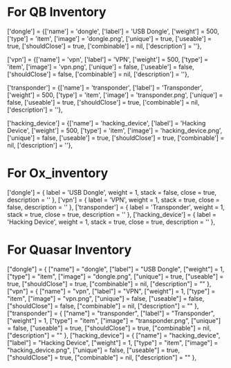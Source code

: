 # For QB Inventory

['dongle'] = {['name'] = 'dongle', ['label'] = 'USB Dongle', ['weight'] = 500, ['type'] = 'item', ['image'] = 'dongle.png', ['unique'] = true, ['useable'] = true, ['shouldClose'] = true, ['combinable'] = nil, ['description'] = ''},

['vpn'] = {['name'] = 'vpn', ['label'] = 'VPN', ['weight'] = 500, ['type'] = 'item', ['image'] = 'vpn.png', ['unique'] = false, ['useable'] = false, ['shouldClose'] = false, ['combinable'] = nil, ['description'] = ''},

['transponder'] = {['name'] = 'transponder', ['label'] = 'Transponder', ['weight'] = 500, ['type'] = 'item', ['image'] = 'transponder.png', ['unique'] = false, ['useable'] = true, ['shouldClose'] = true, ['combinable'] = nil, ['description'] = ''},

['hacking_device'] = {['name'] = 'hacking_device', ['label'] = 'Hacking Device', ['weight'] = 500, ['type'] = 'item', ['image'] = 'hacking_device.png', ['unique'] = false, ['useable'] = true, ['shouldClose'] = true, ['combinable'] = nil, ['description'] = ''},

# For Ox_inventory

['dongle'] = {
label = 'USB Dongle',
weight = 1,
stack = false,
close = true,
description = ''
},
['vpn'] = {
label = 'VPN',
weight = 1,
stack = true,
close = false,
description = ''
},
['transponder'] = {
label = 'Transponder',
weight = 1,
stack = true,
close = true,
description = ''
},
['hacking_device'] = {
label = 'Hacking Device',
weight = 1,
stack = true,
close = true,
description = ''
},

# For Quasar Inventory

["dongle"] = {
["name"] = "dongle",
["label"] = "USB Dongle",
["weight"] = 1,
["type"] = "item",
["image"] = "dongle.png",
["unique"] = true,
["useable"] = true,
["shouldClose"] = true,
["combinable"] = nil,
["description"] = ""
},
["vpn"] = {
["name"] = "vpn",
["label"] = "VPN",
["weight"] = 1,
["type"] = "item",
["image"] = "vpn.png",
["unique"] = false,
["useable"] = false,
["shouldClose"] = false,
["combinable"] = nil,
["description"] = ""
},
["transponder"] = {
["name"] = "transponder",
["label"] = "Transponder",
["weight"] = 1,
["type"] = "item",
["image"] = "transponder.png",
["unique"] = false,
["useable"] = true,
["shouldClose"] = true,
["combinable"] = nil,
["description"] = ""
},
["hacking_device"] = {
["name"] = "hacking_device",
["label"] = "Hacking Device",
["weight"] = 1,
["type"] = "item",
["image"] = "hacking_device.png",
["unique"] = false,
["useable"] = true,
["shouldClose"] = true,
["combinable"] = nil,
["description"] = ""
},
